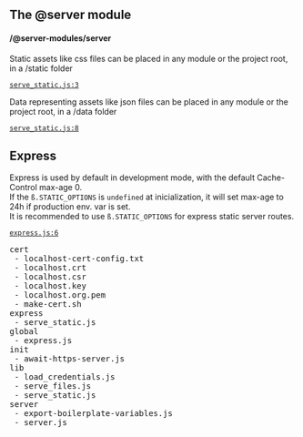 ## The @server module
#### /@server-modules/server
Static assets like css files can be placed in any module or the project root, in a /static folder


[`serve_static.js:3`](https://bp-devel.d250.hu:9001/p/@server-modules/server/express/serve_static.js?line=3)

Data representing assets like json files can be placed in any module or the project root, in a /data folder


[`serve_static.js:8`](https://bp-devel.d250.hu:9001/p/@server-modules/server/express/serve_static.js?line=8)

## Express  
Express is used by default in development mode, with the default Cache-Control max-age 0.    
If the `ß.STATIC_OPTIONS` is `undefined` at inicialization, it will set max-age to 24h if production env. var is set.    
It is recommended to use `ß.STATIC_OPTIONS` for express static server routes.


[`express.js:6`](https://bp-devel.d250.hu:9001/p/@server-modules/server/global/express.js?line=6)

<pre>
cert
 - localhost-cert-config.txt
 - localhost.crt
 - localhost.csr
 - localhost.key
 - localhost.org.pem
 - make-cert.sh
express
 - serve_static.js
global
 - express.js
init
 - await-https-server.js
lib
 - load_credentials.js
 - serve_files.js
 - serve_static.js
server
 - export-boilerplate-variables.js
 - server.js
</pre>

